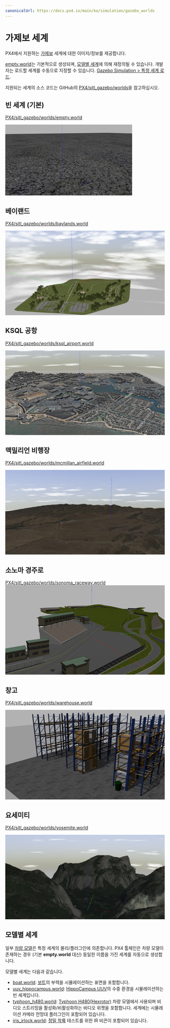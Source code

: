 ```yaml
---
canonicalUrl: https://docs.px4.io/main/ko/simulation/gazebo_worlds
---
```


# 가제보 세계

PX4에서 지원하는 [가제보](../simulation/gazebo.md) 세계에 대한 이미지/정보를 제공합니다.

[empty.world](#empty_world)는 기본적으로 생성되며, [모델별 세계](#model_specific_worlds)에 의해 재정의될 수 있습니다. 개발자는 로드할 세계를 수동으로 지정할 수 있습니다. [Gazebo Simulation > 특정 세계 로드](../simulation/gazebo.md#set_world).

지원되는 세계의 소스 코드는 GitHub의 [PX4/sitl_gazebo/worlds](https://github.com/PX4/sitl_gazebo/tree/master/worlds)을 참고하십시오.

<a id="empty_world"></a>

## 빈 세계 (기본)

[PX4/sitl_gazebo/worlds/empty.world](https://github.com/PX4/sitl_gazebo/blob/master/worlds/empty.world)

![비어있음](../../assets/simulation/gazebo/worlds/empty.png)

## 베이랜드

[PX4/sitl_gazebo/worlds/baylands.world](https://github.com/PX4/sitl_gazebo/blob/master/worlds/baylands.world)

![베이랜드 세계](../../assets/simulation/gazebo/worlds/baylands.jpg)

## KSQL 공항

[PX4/sitl_gazebo/worlds/ksql_airport.world](https://github.com/PX4/sitl_gazebo/blob/master/worlds/ksql_airport.world)

![KSQL 공항 세계](../../assets/simulation/gazebo/worlds/ksql_airport.jpg)

## 맥밀리언 비행장

[PX4/sitl_gazebo/worlds/mcmillan_airfield.world](https://github.com/PX4/sitl_gazebo/blob/master/worlds/mcmillan_airfield.world)

![맥밀리언 비행장 세계](../../assets/simulation/gazebo/worlds/mcmillan_airfield.jpg)

## 소노마 경주로

[PX4/sitl_gazebo/worlds/sonoma_raceway.world](https://github.com/PX4/sitl_gazebo/blob/master/worlds/sonoma_raceway.world) ![소노마 경주로](../../assets/simulation/gazebo/worlds/sonoma_raceway.png)

## 창고

[PX4/sitl_gazebo/worlds/warehouse.world](https://github.com/PX4/sitl_gazebo/blob/master/worlds/warehouse.world)

![창고](../../assets/simulation/gazebo/worlds/warehouse.png)

## 요세미티

[PX4/sitl_gazebo/worlds/yosemite.world](https://github.com/PX4/sitl_gazebo/blob/master/worlds/yosemite.world)

![요세미티](../../assets/simulation/gazebo/worlds/yosemite.jpg)

<a id="model_specific_worlds"></a>

## 모델별 세계

일부 [차량 모델](../simulation/gazebo_vehicles.md)은 특정 세계의 물리/플러그인에 의존합니다. PX4 툴체인은 차량 모델이 존재하는 경우 (기본 **empty.world** 대신) 동일한 이름을 가진 세계를 자동으로 생성합니다.

모델별 세계는 다음과 같습니다.
- [boat.world](https://github.com/PX4/sitl_gazebo/blob/master/worlds/boat.world): [보트](../simulation/gazebo_vehicles.md#usv)의 부력을 시뮬레이션하는 표면을 포함합니다.
- [uuv_hippocampus.world](https://github.com/PX4/sitl_gazebo/blob/master/worlds/uuv_hippocampus.world): [HippoCampus UUV](../simulation/gazebo_vehicles.md#uuv)의 수중 환경을 시뮬레이션하는 빈 세계입니다.
- [typhoon_h480.world](https://github.com/PX4/sitl_gazebo/blob/master/worlds/typhoon_h480.world): [Typhoon H480(Hexrotor)](../simulation/gazebo_vehicles.md#typhoon_h480) 차량 모델에서 사용되며 비디오 스트리밍을 활성화/비활성화하는 비디오 위젯을 포함합니다. 세계에는 시뮬레이션 카메라 전망대 플러그인이 포함되어 있습니다.
- [iris_irlock.world](https://github.com/PX4/sitl_gazebo/blob/master/worlds/iris_irlock.world): [정밀 착륙](../advanced_features/precland.md) 테스트를 위한 IR 비콘이 포함되어 있습니다.
